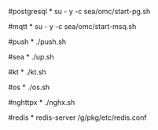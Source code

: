 #postgresql
	* su - y -c sea/omc/start-pg.sh

#mqtt
	* su - y -c sea/omc/start-msq.sh

#push
	* ./push.sh

#sea
	* ./up.sh

#kt
	* ./kt.sh

#os
	* ./os.sh

#nghttpx
	* ./nghx.sh

#redis
	* redis-server /g/pkg/etc/redis.conf
